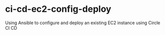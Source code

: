 # ci-cd-ec2-config-deploy
Using Ansible to configure and deploy an existing EC2 instance using Circle CI CD
